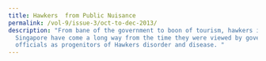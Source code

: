 ```yaml
---
title: Hawkers  from Public Nuisance
permalink: /vol-9/issue-3/oct-to-dec-2013/
description: "From bane of the government to boon of tourism, hawkers in
  Singapore have come a long way from the time they were viewed by government
  officials as progenitors of Hawkers disorder and disease. "
---
```

